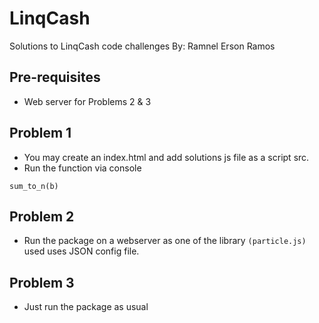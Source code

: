 # LinqCash
Solutions to LinqCash code challenges
By: Ramnel Erson Ramos

## Pre-requisites
- Web server for Problems 2 & 3

## Problem 1
- You may create an index.html and add solutions js file as a script src.
- Run the function via console
```
sum_to_n(b)
```

## Problem 2
- Run the package on a webserver as one of the library ```(particle.js)``` used  uses JSON config file.

## Problem 3
- Just run the package as usual
